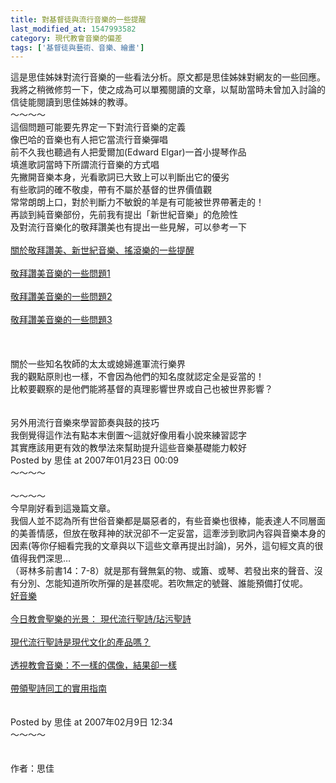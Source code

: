 ```yaml
---
title: 對基督徒與流行音樂的一些提醒
last_modified_at: 1547993582
category: 現代教會音樂的偏差
tags: ['基督徒與藝術、音樂、繪畫']
---
```


這是思佳姊妹對流行音樂的一些看法分析。原文都是思佳姊妹對網友的一些回應。<br>我將之稍微修剪一下，使之成為可以單獨閱讀的文章，以幫助當時未曾加入討論的信徒能閱讀到思佳姊妹的教導。<br><!--more-->～～～～<br>這個問題可能要先界定一下對流行音樂的定義<br>像巴哈的音樂也有人把它當流行音樂彈唱<br>前不久我也聽過有人把愛爾加(Edward Elgar)一首小提琴作品<br>填進歌詞當時下所謂流行音樂的方式唱<br>先撇開音樂本身，光看歌詞已大致上可以判斷出它的優劣<br>有些歌詞的確不敬虔，帶有不屬於基督的世界價值觀<br>常常朗朗上口，對於判斷力不敏銳的羊是有可能被世界帶著走的！<br>再談到純音樂部份，先前我有提出「新世紀音樂」的危險性<br>及對流行音樂化的敬拜讚美也有提出一些見解，可以參考一下<br><br><a href="http://blog.roodo.com/yml/archives/2764987.html" target="_blank">關於敬拜讚美、新世紀音樂、搖滾樂的一些提醒</a><br><br><a href="http://blog.roodo.com/yml/archives/2430521.html" target="_blank">敬拜讚美音樂的一些問題1</a><br><br><a href="http://blog.roodo.com/yml/archives/2446873.html" target="_blank">敬拜讚美音樂的一些問題2</a><br><br><a href="http://blog.roodo.com/yml/archives/2452408.html" target="_blank">敬拜讚美音樂的一些問題3</a><br><br><br><br>關於一些知名牧師的太太或媳婦進軍流行樂界<br>我的觀點原則也一樣，不會因為他們的知名度就認定全是妥當的！<br>比較要觀察的是他們能將基督的真理影響世界或自己也被世界影響？<br><br><br>另外用流行音樂來學習節奏與鼓的技巧<br>我倒覺得這作法有點本末倒置～這就好像用看小說來練習認字<br>其實應該用更有效的教學法來幫助提升這些音樂基礎能力較好<br>Posted by 思佳 at 2007年01月23日 00:09 <br>～～～～<br><br>～～～～<br>今早剛好看到這幾篇文章。<br>我個人並不認為所有世俗音樂都是屬惡者的，有些音樂也很棒，能表達人不同層面的美善情感，但放在敬拜神的狀況卻不一定妥當，這牽涉到歌詞內容與音樂本身的因素(等你仔細看完我的文章與以下這些文章再提出討論)，另外，這句經文真的很值得我們深思…<br>（哥林多前書14：7-8）就是那有聲無氣的物、或簫、或琴、若發出來的聲音、沒有分別、怎能知道所吹所彈的是甚麼呢。若吹無定的號聲、誰能預備打仗呢。<br><a href="http://www.bbnradio.org/wcm4/tchinese/tabid/542/Default.aspx" target="_blank">好音樂</a><br><br><a href="http://www.bbnradio.org/wcm4/tchinese/tabid/538/Default.aspx" target="_blank">今日教會聖樂的光景： 現代流行聖詩/玷污聖詩</a><br><br><a href="http://www.bbnradio.org/wcm4/tchinese/tabid/539/Default.aspx" target="_blank">現代流行聖詩是現代文化的產品嗎？</a><br><br><a href="http://www.bbnradio.org/wcm4/tchinese/tabid/540/Default.aspx" target="_blank">透視教會音樂：不一樣的偶像，結果卻一樣</a><br><br><a href="http://www.bbnradio.org/wcm4/tchinese/tabid/537/Default.aspx" target="_blank">帶領聖詩同工的實用指南</a><br><br><br>Posted by 思佳 at 2007年02月9日 12:34 <br>～～～～<br><br><br>作者：思佳<br><p>&nbsp;</p><br>


